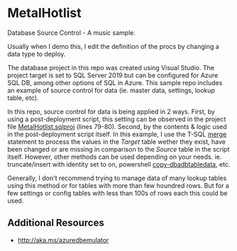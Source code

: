 # MetalHotlist
Database Source Control - A music sample.

Usually when I demo this, I edit the definition of the procs by changing a data type to deploy.

The database project in this repo was created using Visual Studio. The project target is set to SQL Server 2019 but can be configured for Azure SQL DB, among other options of SQL in Azure. This sample repo includes an example of source control for data (ie. master data, settings, lookup table, etc). 

In this repo, source control for data is being applied in 2 ways. First, by using a post-deployment script, this setting can be observed in the project file [MetalHotlist.sqlproj](/MetalHotlist/MetalHotlist.sqlproj#L79-L80) (lines 79-80). Second, by the contents & logic used in the post-deployment script itself. In this example, I use the T-SQL [merge](https://learn.microsoft.com/sql/t-sql/statements/merge-transact-sql) statement to process the values in the _Target_ table wether they exist, have been changed or are missing in comparison to the _Source_ table in the script itself. However, other methods can be used depending on your needs. ie. truncate/insert with identity set to on, powershell [copy-dbadbtabledata](http://docs.dbatools.io/Copy-DbaDbTableData), etc. 

Generally, I don't recommend trying to manage data of many lookup tables using this method or for tables with more than few houndred rows. But for a few settings or config tables with less than 100s of rows each this could be used. 


## Additional Resources
- http://aka.ms/azuredbemulator
